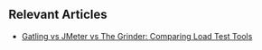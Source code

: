 ## Relevant Articles

- [Gatling vs JMeter vs The Grinder: Comparing Load Test Tools](https://www.surya.com/gatling-jmeter-grinder-comparison)
